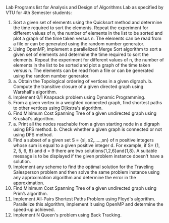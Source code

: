 Lab Programs list for Analysis and Design of Algorithms Lab as specified 
by VTU for 4th Semester students:

1. Sort a given set of elements using the Quicksort method and determine 
the time required to sort the elements. Repeat the experiment for 
different values of n, the number of elements in the list to be sorted 
and plot a graph of the time taken versus n. The elements can be read 
from a file or can be generated using the random number generator.
2. Using OpenMP, implement a parallelized Merge Sort algorithm to sort 
a given set of elements and determine the time required to sort the 
elements. Repeat the experiment for different values of n, the number 
of elements in the list to be sorted and plot a graph of the time taken 
versus n. The elements can be read from a file or can be generated using 
the random number generator.
3. a. Obtain the Topological ordering of vertices in a given digraph.
b. Compute the transitive closure of a given directed graph using 
Warshall's algorithm.
4. Implement 0/1 Knapsack problem using Dynamic Programming.
5. From a given vertex in a weighted connected graph, find shortest paths 
to other vertices using Dijkstra's algorithm.
6. Find Minimum Cost Spanning Tree of a given undirected graph using 
Kruskal's algorithm.
7. a. Print all the nodes reachable from a given starting node in a 
digraph using BFS method.
b. Check whether a given graph is connected or not using DFS method.
8. Find a subset of a given set S = {sl, s2,.....,sn} of n positive 
integers whose sum is equal to a given positive integer d. For example, 
if S= {1, 2, 5, 6, 8} and d = 9 there are two solutions{1,2,6}and{1,8}.
A suitable message is to be displayed if the given problem instance
doesn't have a solution.
9. Implement any scheme to find the optimal solution for the Traveling 
Salesperson problem and then solve the same problem instance using any 
approximation algorithm and determine the error in the approximation.
10. Find Minimum Cost Spanning Tree of a given undirected graph using 
Prim’s algorithm.
11. Implement All-Pairs Shortest Paths Problem using Floyd's algorithm. 
Parallelize this algorithm, implement it using OpenMP and determine the 
speed-up achieved.
12. Implement N Queen's problem using Back Tracking.
